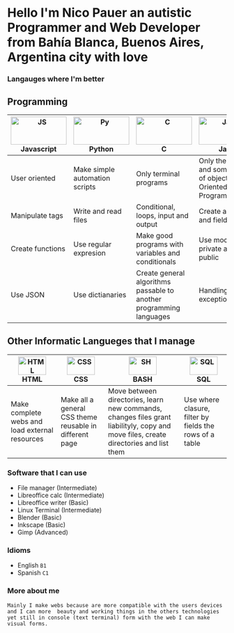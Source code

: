 # Hello I'm Nico Pauer an autistic Programmer and Web Developer from Bahía Blanca, Buenos Aires, Argentina city with love


### Langauges where I'm better
## Programming
|<img width = "128" height = "64" src = "https://github.com/abranhe/programming-languages-logos/blob/master/src/javascript/javascript.svg" alt = "JS" />Javascript|<img width = "128" height = "64" src = "https://github.com/abranhe/programming-languages-logos/blob/master/src/python/python.svg" alt = "Py" />Python|<img width = "128" height = "64" src = "https://github.com/abranhe/programming-languages-logos/blob/master/src/c/c.svg" alt = "C" /><br />C|<img width = "128" height = "64" src = "https://github.com/abranhe/programming-languages-logos/blob/master/src/java/java.svg" alt = "Java" /><br />Java|
|----------|------|-|----|
|User oriented|Make simple automation scripts|Only terminal programs|Only the basic and something of objects Oriented Programming|
|Manipulate tags|Write and read files|Conditional, loops, input and output|Create a class and fields|
|Create functions|Use regular expresion|Make good programs with variables and conditionals|Use modifiers private and public|
|Use JSON|Use dictianaries|Create general algorithms passable to another programming languages|Handling exceptions|
## Other Informatic Langueges that I manage
|<img width = "64" height = "42" src = "https://github.com/abranhe/programming-languages-logos/blob/master/src/html/html.svg" alt = "HTML" /><br />HTML|<img width = "64" height = "42" src = "https://github.com/abranhe/programming-languages-logos/blob/master/src/css/css.svg" alt = "CSS" /><br />CSS|<img width = "64" height = "42" src = "https://github.com/abranhe/programming-languages-logos/blob/master/src/bash/bash.svg" alt = "SH" /><br />BASH|<img width = "64" height = "42" src = "https://github.com/abranhe/programming-languages-logos/blob/master/src/sql/sql.svg" alt = "SQL" /><br />SQL|
|----|---|----|---|
|Make complete webs and load external resources|Make all a general CSS theme reusable in different page|Move between directories, learn new commands, changes files grant liabilityly, copy and move files, create directories and list them|Use where clasure, filter by fields the rows of a table|
### Software that I can use
- File manager (Intermediate)
- Libreoffice calc (Intermediate)
- Libreoffice writer (Basic)
- Linux Terminal (Intermediate)
- Blender (Basic)
- Inkscape (Basic)
- Gimp (Advanced)
### Idioms
- English `B1`
- Spanish `C1`
### More about me
```Mainly I make webs because are more compatible with the users devices and I can more  beauty and working things in the others technologies yet still in console (text terminal) form with the web I can make visual forms.```
